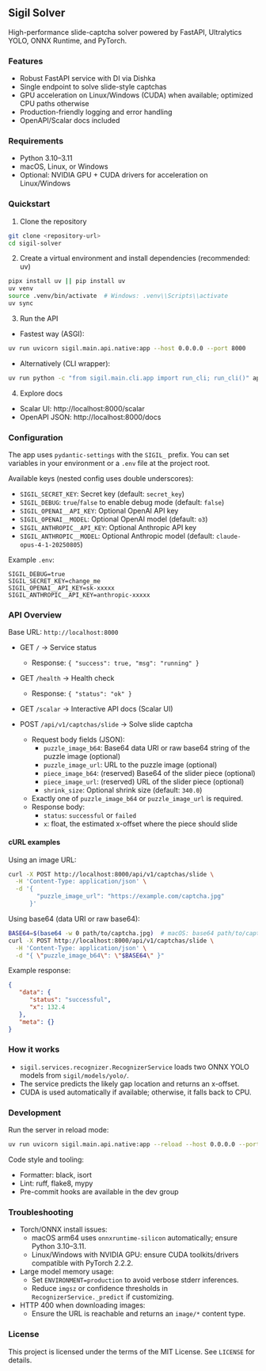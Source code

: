 ## Sigil Solver

High-performance slide-captcha solver powered by FastAPI, Ultralytics YOLO, ONNX Runtime, and PyTorch.

### Features

-  Robust FastAPI service with DI via Dishka
-  Single endpoint to solve slide-style captchas
-  GPU acceleration on Linux/Windows (CUDA) when available; optimized CPU paths otherwise
-  Production-friendly logging and error handling
-  OpenAPI/Scalar docs included

### Requirements

-  Python 3.10–3.11
-  macOS, Linux, or Windows
-  Optional: NVIDIA GPU + CUDA drivers for acceleration on Linux/Windows

### Quickstart

1. Clone the repository

```bash
git clone <repository-url>
cd sigil-solver
```

2. Create a virtual environment and install dependencies (recommended: uv)

```bash
pipx install uv || pip install uv
uv venv
source .venv/bin/activate  # Windows: .venv\\Scripts\\activate
uv sync
```

3. Run the API

-  Fastest way (ASGI):

```bash
uv run uvicorn sigil.main.api.native:app --host 0.0.0.0 --port 8000
```

-  Alternatively (CLI wrapper):

```bash
uv run python -c "from sigil.main.cli.app import run_cli; run_cli()" api --host 0.0.0.0 --port 8000
```

4. Explore docs

-  Scalar UI: http://localhost:8000/scalar
-  OpenAPI JSON: http://localhost:8000/docs

### Configuration

The app uses `pydantic-settings` with the `SIGIL_` prefix. You can set variables in your environment or a `.env` file at the project root.

Available keys (nested config uses double underscores):

-  `SIGIL_SECRET_KEY`: Secret key (default: `secret_key`)
-  `SIGIL_DEBUG`: `true`/`false` to enable debug mode (default: `false`)
-  `SIGIL_OPENAI__API_KEY`: Optional OpenAI API key
-  `SIGIL_OPENAI__MODEL`: Optional OpenAI model (default: `o3`)
-  `SIGIL_ANTHROPIC__API_KEY`: Optional Anthropic API key
-  `SIGIL_ANTHROPIC__MODEL`: Optional Anthropic model (default: `claude-opus-4-1-20250805`)

Example `.env`:

```env
SIGIL_DEBUG=true
SIGIL_SECRET_KEY=change_me
SIGIL_OPENAI__API_KEY=sk-xxxxx
SIGIL_ANTHROPIC__API_KEY=anthropic-xxxxx
```

### API Overview

Base URL: `http://localhost:8000`

-  GET `/` → Service status

   -  Response: `{ "success": true, "msg": "running" }`

-  GET `/health` → Health check

   -  Response: `{ "status": "ok" }`

-  GET `/scalar` → Interactive API docs (Scalar UI)

-  POST `/api/v1/captchas/slide` → Solve slide captcha
   -  Request body fields (JSON):
      -  `puzzle_image_b64`: Base64 data URI or raw base64 string of the puzzle image (optional)
      -  `puzzle_image_url`: URL to the puzzle image (optional)
      -  `piece_image_b64`: (reserved) Base64 of the slider piece (optional)
      -  `piece_image_url`: (reserved) URL of the slider piece (optional)
      -  `shrink_size`: Optional shrink size (default: `340.0`)
   -  Exactly one of `puzzle_image_b64` or `puzzle_image_url` is required.
   -  Response body:
      -  `status`: `successful` or `failed`
      -  `x`: float, the estimated x-offset where the piece should slide

#### cURL examples

Using an image URL:

```bash
curl -X POST http://localhost:8000/api/v1/captchas/slide \
  -H 'Content-Type: application/json' \
  -d '{
        "puzzle_image_url": "https://example.com/captcha.jpg"
      }'
```

Using base64 (data URI or raw base64):

```bash
BASE64=$(base64 -w 0 path/to/captcha.jpg)  # macOS: base64 path/to/captcha.jpg | tr -d '\n'
curl -X POST http://localhost:8000/api/v1/captchas/slide \
  -H 'Content-Type: application/json' \
  -d "{ \"puzzle_image_b64\": \"$BASE64\" }"
```

Example response:

```json
{
   "data": {
      "status": "successful",
      "x": 132.4
   },
   "meta": {}
}
```

### How it works

-  `sigil.services.recognizer.RecognizerService` loads two ONNX YOLO models from `sigil/models/yolo/`.
-  The service predicts the likely gap location and returns an x-offset.
-  CUDA is used automatically if available; otherwise, it falls back to CPU.

### Development

Run the server in reload mode:

```bash
uv run uvicorn sigil.main.api.native:app --reload --host 0.0.0.0 --port 8000
```

Code style and tooling:

-  Formatter: black, isort
-  Lint: ruff, flake8, mypy
-  Pre-commit hooks are available in the dev group

### Troubleshooting

-  Torch/ONNX install issues:
   -  macOS arm64 uses `onnxruntime-silicon` automatically; ensure Python 3.10–3.11.
   -  Linux/Windows with NVIDIA GPU: ensure CUDA toolkits/drivers compatible with PyTorch 2.2.2.
-  Large model memory usage:
   -  Set `ENVIRONMENT=production` to avoid verbose stderr inferences.
   -  Reduce `imgsz` or confidence thresholds in `RecognizerService._predict` if customizing.
-  HTTP 400 when downloading images:
   -  Ensure the URL is reachable and returns an `image/*` content type.

### License

This project is licensed under the terms of the MIT License. See `LICENSE` for details.
